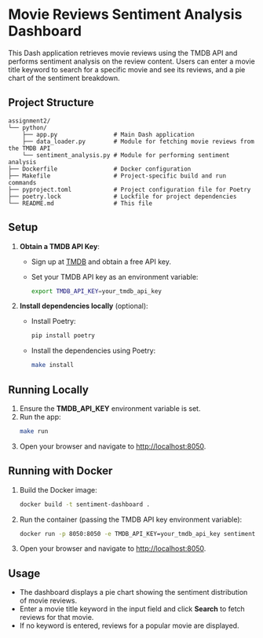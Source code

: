 # Movie Reviews Sentiment Analysis Dashboard

This Dash application retrieves movie reviews using the TMDB API and performs sentiment analysis on the review content. Users can enter a movie title keyword to search for a specific movie and see its reviews, and a pie chart of the sentiment breakdown.

## Project Structure

```
assignment2/
└── python/
    ├── app.py                # Main Dash application
    ├── data_loader.py        # Module for fetching movie reviews from the TMDB API
    └── sentiment_analysis.py # Module for performing sentiment analysis
├── Dockerfile                # Docker configuration
├── Makefile                  # Project-specific build and run commands
├── pyproject.toml            # Project configuration file for Poetry
├── poetry.lock               # Lockfile for project dependencies
└── README.md                 # This file
```

## Setup

1. **Obtain a TMDB API Key**:
   - Sign up at [TMDB](https://www.themoviedb.org/documentation/api) and obtain a free API key.
   - Set your TMDB API key as an environment variable:

        ```bash
        export TMDB_API_KEY=your_tmdb_api_key
        ```

2. **Install dependencies locally** (optional):
    - Install Poetry:

        ```bash
        pip install poetry
        ```

    - Install the dependencies using Poetry:
     
        ```bash
        make install
        ```

## Running Locally

1. Ensure the **TMDB_API_KEY** environment variable is set.
2. Run the app:
   ```bash
   make run
   ```
3. Open your browser and navigate to [http://localhost:8050](http://localhost:8050).

## Running with Docker

1. Build the Docker image:
   ```bash
   docker build -t sentiment-dashboard .
   ```
2. Run the container (passing the TMDB API key environment variable):
   ```bash
   docker run -p 8050:8050 -e TMDB_API_KEY=your_tmdb_api_key sentiment-dashboard
   ```
3. Open your browser and navigate to [http://localhost:8050](http://localhost:8050).

## Usage

- The dashboard displays a pie chart showing the sentiment distribution of movie reviews.
- Enter a movie title keyword in the input field and click **Search** to fetch reviews for that movie.
- If no keyword is entered, reviews for a popular movie are displayed.
